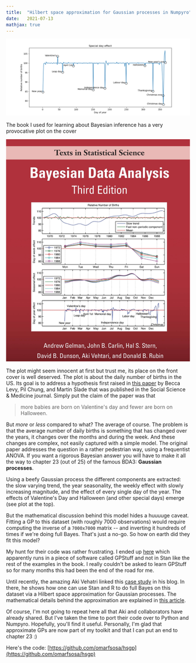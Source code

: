 ```yaml
---
title:  "Hilbert space approximation for Gaussian processes in Numpyro"
date:   2021-07-13
mathjax: true
---
```


![hsgp](assets/static/images/blog-images/2021-07-13-speedy_gaussian_processes/hsgp.png)


The book I used for learning about Bayesian inference has a very provocative plot on the cover

![cover](assets/static/images/blog-images/2021-07-13-speedy_gaussian_processes/cover.png)

The plot might seem innocent at first but trust me, its place on the front cover is well deserved. The plot is about the daily number of births in the US. Its goal is to address a hypothesis first raised in [this paper](https://statmodeling.stat.columbia.edu/wp-content/uploads/2012/02/halloween.pdf) by Becca Levy, Pil Chung, and Martin Slade that was published in the Social Science & Medicine journal. Simply put the claim of the paper was that

> more babies are born on Valentine's day and fewer are born on Halloween.

But _more_ or _less_ compared to what? The average of course. The problem is that the average number of daily births is something that has changed over the years, it changes over the months and during the week. And these changes are complex, not easily captured with a simple model. The original paper addresses the question in a rather pedestrian way, using a frequentist ANOVA. If you want a rigorous Bayesian answer you will have to make it all the way to chapter 23 (out of 25) of the famous BDA3: **Gaussian processes**.

Using a beefy Gaussian process the different components are extracted: the slow varying trend, the year seasonality, the weekly effect with slowly increasing magnitude, and the effect of every single day of the year. The effects of Valentine's Day and Halloween (and other special days) emerge (see plot at the top).

But the mathematical discussion behind this model hides a huuuuge caveat. Fitting a GP to this dataset (with roughly 7000 observations) would require computing the inverse of a `7000x7000` matrix -- and inverting it hundreds of times if we're doing full Bayes. That's just a no-go. So how on earth did they fit this model?

My hunt for their code was rather frustrating. I ended up [here](http://research.cs.aalto.fi/pml/software/gpstuff/demo_births.shtml) which apparently runs in a piece of software called GPStuff and not in Stan like the rest of the examples in the book. I really couldn't be asked to learn GPStuff so for many months this had been the end of the road for me. 

Until recently, the amazing Aki Vehatri linked this [case study](https://avehtari.github.io/casestudies/Birthdays/birthdays.html) in his blog. In there, he shows how one can use Stan and R to do full Bayes on this dataset via a Hilbert space approximation for Gaussian processes. The mathematical details behind the approximation are explained in [this article](https://arxiv.org/abs/2004.11408).

Of course, I'm not going to repeat here all that Aki and collaborators have already shared. But I've taken the time to port their code over to Python and Numpyro. Hopefully, you'll find it useful. Personally, I'm glad that approximate GPs are now part of my toolkit and that I can put an end to chapter 23 :)

Here's the code: [https://github.com/omarfsosa/hsgp](https://github.com/omarfsosa/hsgp)
